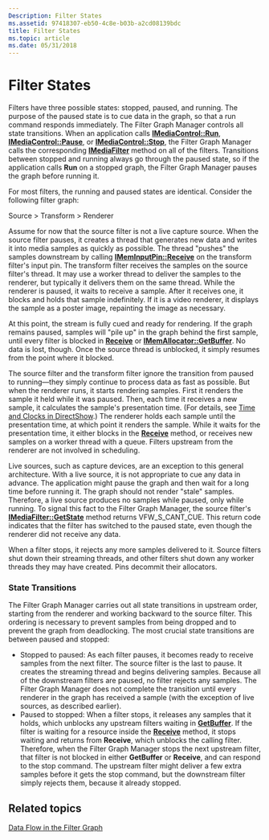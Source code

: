 ```yaml
---
Description: Filter States
ms.assetid: 97418307-eb50-4c8e-b03b-a2cd08139bdc
title: Filter States
ms.topic: article
ms.date: 05/31/2018
---
```


# Filter States

Filters have three possible states: stopped, paused, and running. The purpose of the paused state is to cue data in the graph, so that a run command responds immediately. The Filter Graph Manager controls all state transitions. When an application calls [**IMediaControl::Run**](/windows/desktop/api/Control/nf-control-imediacontrol-run), [**IMediaControl::Pause**](/windows/desktop/api/Control/nf-control-imediacontrol-pause), or [**IMediaControl::Stop**](/windows/desktop/api/Control/nf-control-imediacontrol-stop), the Filter Graph Manager calls the corresponding [**IMediaFilter**](/windows/desktop/api/Strmif/nn-strmif-imediafilter) method on all of the filters. Transitions between stopped and running always go through the paused state, so if the application calls **Run** on a stopped graph, the Filter Graph Manager pauses the graph before running it.

For most filters, the running and paused states are identical. Consider the following filter graph:

Source > Transform > Renderer

Assume for now that the source filter is not a live capture source. When the source filter pauses, it creates a thread that generates new data and writes it into media samples as quickly as possible. The thread "pushes" the samples downstream by calling [**IMemInputPin::Receive**](/windows/desktop/api/Strmif/nf-strmif-imeminputpin-receive) on the transform filter's input pin. The transform filter receives the samples on the source filter's thread. It may use a worker thread to deliver the samples to the renderer, but typically it delivers them on the same thread. While the renderer is paused, it waits to receive a sample. After it receives one, it blocks and holds that sample indefinitely. If it is a video renderer, it displays the sample as a poster image, repainting the image as necessary.

At this point, the stream is fully cued and ready for rendering. If the graph remains paused, samples will "pile up" in the graph behind the first sample, until every filter is blocked in [**Receive**](/windows/desktop/api/Strmif/nf-strmif-imeminputpin-receive) or [**IMemAllocator::GetBuffer**](/windows/desktop/api/Strmif/nf-strmif-imemallocator-getbuffer). No data is lost, though. Once the source thread is unblocked, it simply resumes from the point where it blocked.

The source filter and the transform filter ignore the transition from paused to running—they simply continue to process data as fast as possible. But when the renderer runs, it starts rendering samples. First it renders the sample it held while it was paused. Then, each time it receives a new sample, it calculates the sample's presentation time. (For details, see [Time and Clocks in DirectShow](time-and-clocks-in-directshow.md).) The renderer holds each sample until the presentation time, at which point it renders the sample. While it waits for the presentation time, it either blocks in the [**Receive**](/windows/desktop/api/Strmif/nf-strmif-imeminputpin-receive) method, or receives new samples on a worker thread with a queue. Filters upstream from the renderer are not involved in scheduling.

Live sources, such as capture devices, are an exception to this general architecture. With a live source, it is not appropriate to cue any data in advance. The application might pause the graph and then wait for a long time before running it. The graph should not render "stale" samples. Therefore, a live source produces no samples while paused, only while running. To signal this fact to the Filter Graph Manager, the source filter's [**IMediaFilter::GetState**](/windows/desktop/api/Strmif/nf-strmif-imediafilter-getstate) method returns VFW\_S\_CANT\_CUE. This return code indicates that the filter has switched to the paused state, even though the renderer did not receive any data.

When a filter stops, it rejects any more samples delivered to it. Source filters shut down their streaming threads, and other filters shut down any worker threads they may have created. Pins decommit their allocators.

### State Transitions

The Filter Graph Manager carries out all state transitions in upstream order, starting from the renderer and working backward to the source filter. This ordering is necessary to prevent samples from being dropped and to prevent the graph from deadlocking. The most crucial state transitions are between paused and stopped:

-   Stopped to paused: As each filter pauses, it becomes ready to receive samples from the next filter. The source filter is the last to pause. It creates the streaming thread and begins delivering samples. Because all of the downstream filters are paused, no filter rejects any samples. The Filter Graph Manager does not complete the transition until every renderer in the graph has received a sample (with the exception of live sources, as described earlier).
-   Paused to stopped: When a filter stops, it releases any samples that it holds, which unblocks any upstream filters waiting in [**GetBuffer**](/windows/desktop/api/Strmif/nf-strmif-imemallocator-getbuffer). If the filter is waiting for a resource inside the [**Receive**](/windows/desktop/api/Strmif/nf-strmif-imeminputpin-receive) method, it stops waiting and returns from **Receive**, which unblocks the calling filter. Therefore, when the Filter Graph Manager stops the next upstream filter, that filter is not blocked in either **GetBuffer** or **Receive**, and can respond to the stop command. The upstream filter might deliver a few extra samples before it gets the stop command, but the downstream filter simply rejects them, because it already stopped.

## Related topics

<dl> <dt>

[Data Flow in the Filter Graph](data-flow-in-the-filter-graph.md)
</dt> </dl>

 

 



